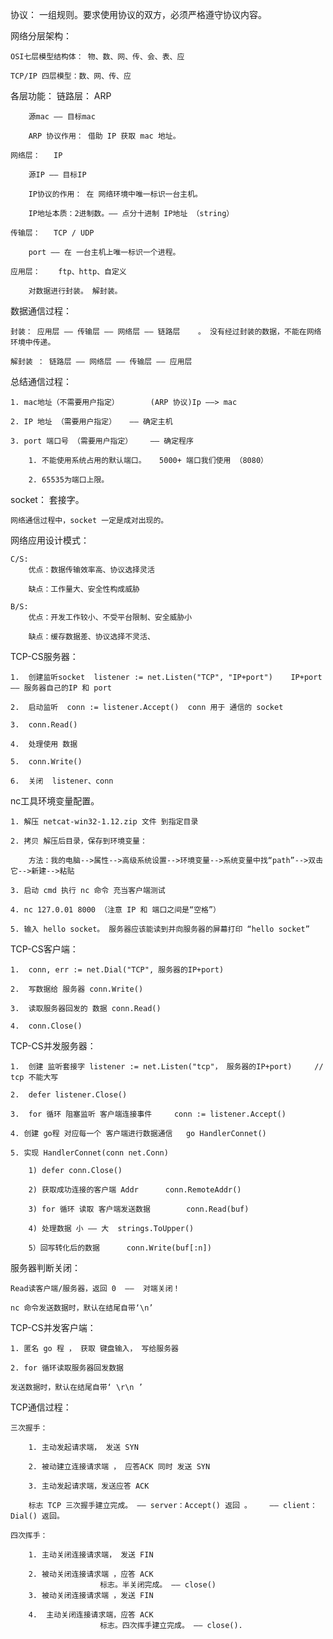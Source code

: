 
协议： 一组规则。要求使用协议的双方，必须严格遵守协议内容。

网络分层架构：

	OSI七层模型结构体： 物、数、网、传、会、表、应

	TCP/IP 四层模型：数、网、传、应

各层功能：
	链路层： 	ARP

		源mac —— 目标mac

		ARP 协议作用： 借助 IP 获取 mac 地址。

	网络层：   IP

		源IP —— 目标IP
		
		IP协议的作用： 在 网络环境中唯一标识一台主机。
		
		IP地址本质：2进制数。—— 点分十进制 IP地址 （string）

	传输层：   TCP / UDP 

		port —— 在 一台主机上唯一标识一个进程。

	应用层：	ftp、http、自定义

		对数据进行封装。 解封装。

数据通信过程：

	封装： 应用层 —— 传输层 —— 网络层 —— 链路层	。 没有经过封装的数据，不能在网络环境中传递。

	解封装 ： 链路层 —— 网络层 —— 传输层 —— 应用层

总结通信过程：

	1. mac地址（不需要用户指定）		(ARP 协议)Ip ——> mac

	2. IP 地址 （需要用户指定）	—— 确定主机

	3. port 端口号 （需要用户指定）	—— 确定程序

		1. 不能使用系统占用的默认端口。	5000+ 端口我们使用 （8080）

		2. 65535为端口上限。 

socket：   套接字。

	网络通信过程中，socket 一定是成对出现的。


网络应用设计模式：

	C/S:
		优点：数据传输效率高、协议选择灵活

		缺点：工作量大、安全性构成威胁

	B/S:
		优点：开发工作较小、不受平台限制、安全威胁小

		缺点：缓存数据差、协议选择不灵活、

TCP-CS服务器：

	1.  创建监听socket  listener := net.Listen("TCP", "IP+port")	IP+port	—— 服务器自己的IP 和 port

	2.  启动监听  conn := listener.Accept()  conn 用于 通信的 socket

	3.  conn.Read()  

	4.  处理使用 数据

	5.  conn.Write()

	6.  关闭  listener、conn
		
nc工具环境变量配置。

	1. 解压 netcat-win32-1.12.zip 文件 到指定目录

	2. 拷贝 解压后目录，保存到环境变量： 

		方法：我的电脑-->属性-->高级系统设置-->环境变量-->系统变量中找“path”-->双击它-->新建-->粘贴

	3. 启动 cmd 执行 nc 命令 充当客户端测试

	4. nc 127.0.01 8000 （注意 IP 和 端口之间是“空格”）

	5. 输入 hello socket。 服务器应该能读到并向服务器的屏幕打印 “hello socket”

TCP-CS客户端：

	1.  conn, err := net.Dial("TCP", 服务器的IP+port)

	2.  写数据给 服务器 conn.Write()

	3.  读取服务器回发的 数据 conn.Read()

	4.  conn.Close()

TCP-CS并发服务器：

	1.  创建 监听套接字 listener := net.Listen("tcp"， 服务器的IP+port)		// tcp 不能大写

	2.  defer listener.Close()

	3.  for 循环 阻塞监听 客户端连接事件 	conn := listener.Accept()

	4. 创建 go程 对应每一个 客户端进行数据通信	go HandlerConnet()

	5. 实现 HandlerConnet(conn net.Conn) 

		1) defer conn.Close()

		2) 获取成功连接的客户端 Addr 		conn.RemoteAddr()

		3) for 循环 读取 客户端发送数据		conn.Read(buf)

		4) 处理数据 小 —— 大	strings.ToUpper()

		5）回写转化后的数据		conn.Write(buf[:n]) 

服务器判断关闭：

	Read读客户端/服务器，返回 0  ——  对端关闭！

	nc 命令发送数据时，默认在结尾自带‘\n’
	
TCP-CS并发客户端：	

	1. 匿名 go 程 ， 获取 键盘输入， 写给服务器

	2. for 循环读取服务器回发数据

	发送数据时，默认在结尾自带‘ \r\n ’
	
TCP通信过程：

	三次握手：

		1. 主动发起请求端， 发送 SYN 

		2. 被动建立连接请求端 ， 应答ACK 同时 发送 SYN

		3. 主动发起请求端，发送应答 ACK

		标志 TCP 三次握手建立完成。 —— server：Accept() 返回 。 	—— client：Dial() 返回。

	四次挥手：

		1. 主动关闭连接请求端， 发送 FIN

		2. 被动关闭连接请求端 ，应答 ACK
						标志。半关闭完成。 —— close()
		3. 被动关闭连接请求端 ，发送 FIN

		4.  主动关闭连接请求端，应答 ACK
						标志。四次挥手建立完成。 —— close().
						




















